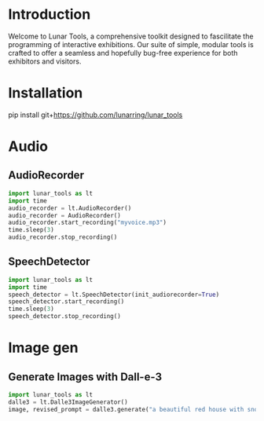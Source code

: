 # Introduction
Welcome to Lunar Tools, a comprehensive toolkit designed to fascilitate the programming of interactive exhibitions. Our suite of simple, modular tools is crafted to offer a seamless and hopefully bug-free experience for both exhibitors and visitors.

# Installation
pip install git+https://github.com/lunarring/lunar_tools

# Audio
## AudioRecorder
```python
import lunar_tools as lt
import time
audio_recorder = lt.AudioRecorder()
audio_recorder = AudioRecorder()
audio_recorder.start_recording("myvoice.mp3")
time.sleep(3)
audio_recorder.stop_recording()
```

## SpeechDetector
```python
import lunar_tools as lt
import time
speech_detector = lt.SpeechDetector(init_audiorecorder=True)
speech_detector.start_recording()
time.sleep(3)
speech_detector.stop_recording()
```

# Image gen
## Generate Images with Dall-e-3
```python
import lunar_tools as lt
dalle3 = lt.Dalle3ImageGenerator()
image, revised_prompt = dalle3.generate("a beautiful red house with snow on the roof, a chimney with smoke")
```

